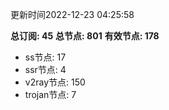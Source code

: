 更新时间2022-12-23 04:25:58

**总订阅: 45**
**总节点: 801**
**有效节点: 178**
- ss节点: 17
- ssr节点: 4
- v2ray节点: 150
- trojan节点: 7
